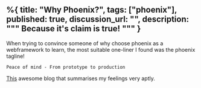 %{
  title: "Why Phoenix?",
  tags: ["phoenix"],
  published: true,
  discussion_url: "",
  description: """
  Because it's claim is true!
  """
}
---

When trying to convince someone of why choose phoenix as a webframework to learn, the most suitable one-liner I found was the phoenix tagline!

`Peace of mind - From prototype to production`

[This](https://underjord.io/it-is-not-about-elixir.html) awesome blog that summarises my feelings very aptly. 